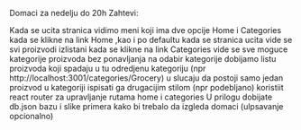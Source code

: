 Domaci za nedelju do 20h
Zahtevi:

Kada se ucita stranica vidimo meni koji ima dve opcije Home i Categories
kada se klikne na link Home ,kao i po defaultu kada se stranica ucita vide se svi proizvodi izlistani
kada se klikne na link Categories vide se sve moguce kategorije proizvoda bez ponavljanja
na odabir kategorije dobijamo listu proizvoda koji spadaju u tu odredjenu kategoriju (npr http://localhost:3001/categories/Grocery)
u slucaju da postoji samo jedan proizvod u kategoriji ispisati ga drugacijim stilom (npr podebljano)
koristiit react router za upravljanje rutama home i categories
U prilogu dobijate db.json bazu i slike primera kako bi trebalo da izgleda domaci (ulpsavanje opcionalno)


